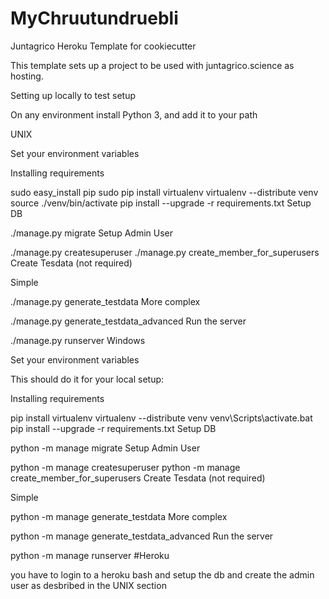 # MyChruutundruebli

Juntagrico Heroku Template for cookiecutter

This template sets up a project to be used with juntagrico.science as hosting.

Setting up locally to test setup

On any environment install Python 3, and add it to your path

UNIX

Set your environment variables

Installing requirements

sudo easy_install pip
sudo pip install virtualenv
virtualenv --distribute venv
source ./venv/bin/activate
pip install --upgrade -r requirements.txt
Setup DB

./manage.py migrate
Setup Admin User

./manage.py createsuperuser
./manage.py create_member_for_superusers
Create Tesdata (not required)

Simple

./manage.py generate_testdata
More complex

./manage.py generate_testdata_advanced
Run the server

./manage.py runserver
Windows

Set your environment variables

This should do it for your local setup:

Installing requirements

pip install virtualenv
virtualenv --distribute venv
venv\Scripts\activate.bat
pip install --upgrade -r requirements.txt
Setup DB

python -m manage migrate
Setup Admin User

python -m manage createsuperuser
python -m manage create_member_for_superusers
Create Tesdata (not required)

Simple

python -m manage generate_testdata
More complex

python -m manage generate_testdata_advanced
Run the server

python -m manage runserver
#Heroku

you have to login to a heroku bash and setup the db and create the admin user as desbribed in the UNIX section
